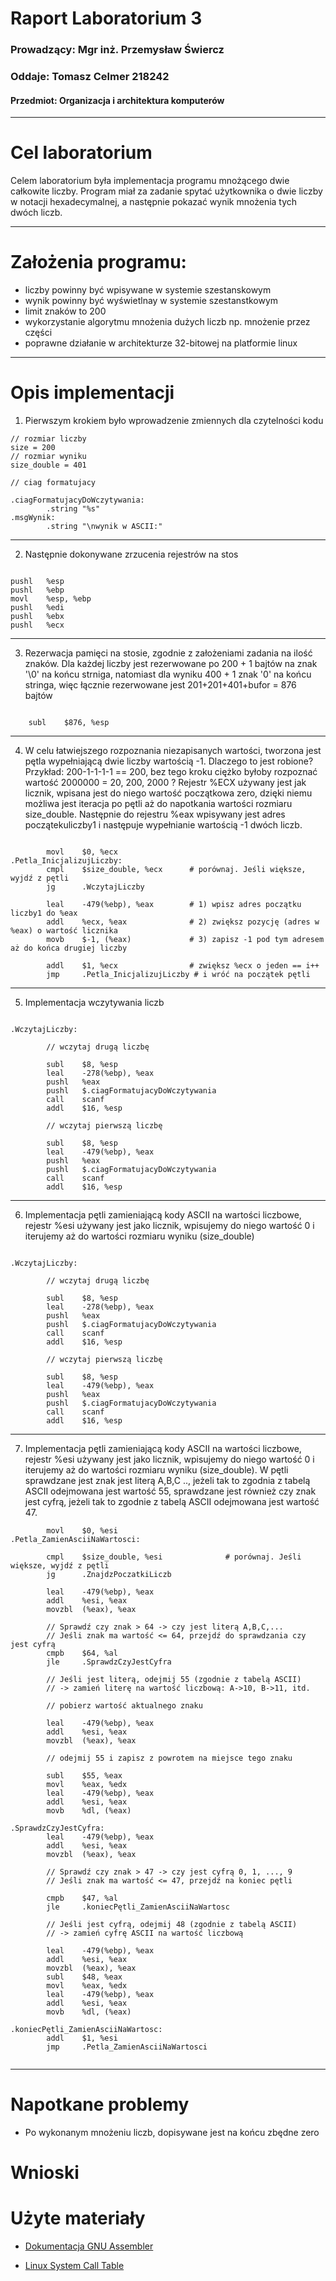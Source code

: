 # **Raport Laboratorium 3**

### **Prowadzący:** Mgr inż. Przemysław Świercz
### **Oddaje:** Tomasz Celmer 218242

#### **Przedmiot:** Organizacja i architektura komputerów
---
# Cel laboratorium

Celem laboratorium była implementacja programu mnożącego dwie całkowite liczby. Program miał za zadanie spytać użytkownika o dwie liczby w notacji hexadecymalnej, a następnie pokazać wynik mnożenia tych dwóch liczb.

---

# Założenia programu: 
* liczby powinny być wpisywane w systemie szestanskowym
* wynik powinny być wyświetlnay w systemie szestanstkowym
* limit znaków to 200
* wykorzystanie algorytmu mnożenia dużych liczb np. mnożenie przez części
* poprawne działanie w architekturze 32-bitowej na platformie linux 
---

# Opis implementacji

1. Pierwszym krokiem było wprowadzenie zmiennych dla czytelności kodu

```assembly
// rozmiar liczby 
size = 200
// rozmiar wyniku
size_double = 401

// ciag formatujacy

.ciagFormatujacyDoWczytywania:
        .string "%s"
.msgWynik:
        .string "\nwynik w ASCII:"
```
---
2. Następnie dokonywane zrzucenia rejestrów na stos

```assembly

pushl   %esp
pushl   %ebp
movl    %esp, %ebp
pushl   %edi
pushl   %ebx
pushl   %ecx
```
---

3. Rezerwacja pamięci na stosie, zgodnie z założeniami zadania na ilość znaków. Dla każdej liczby jest rezerwowane po 200 + 1 bajtów na znak '\0' na końcu strniga, natomiast dla wyniku 400 + 1 znak '0' na końcu stringa, więc łącznie rezerwowane jest 201+201+401+bufor = 876 bajtów  

```assembly

    subl    $876, %esp
```
---

4. W celu łatwiejszego rozpoznania niezapisanych wartości, tworzona jest pętla wypełniającą dwie liczby wartością -1. Dlaczego to jest robione? Przykład: 200-1-1-1-1 == 200, bez tego kroku ciężko byłoby rozpoznać wartość 2000000 = 20, 200, 2000 ? Rejestr %ECX używany jest jak licznik, wpisana jest do niego wartość początkowa zero, dzięki niemu możliwa jest iteracja po pętli aż do napotkania wartości rozmiaru size_double. Następnie do rejestru %eax wpisywany jest adres początekuliczby1 i następuje wypełnianie wartością -1 dwóch liczb.

```assembly

        movl    $0, %ecx
.Petla_InicjalizujLiczby:
        cmpl    $size_double, %ecx      # porównaj. Jeśli większe, wyjdź z pętli
        jg      .WczytajLiczby
        
        leal    -479(%ebp), %eax        # 1) wpisz adres początku liczby1 do %eax 
        addl    %ecx, %eax              # 2) zwiększ pozycję (adres w %eax) o wartość licznika 
        movb    $-1, (%eax)             # 3) zapisz -1 pod tym adresem aż do końca drugiej liczby
        
        addl    $1, %ecx                # zwiększ %ecx o jeden == i++ 
        jmp     .Petla_InicjalizujLiczby # i wróć na początek pętli

```
---

5. Implementacja wczytywania liczb

```assembly

.WczytajLiczby:

        // wczytaj drugą liczbę

        subl    $8, %esp
        leal    -278(%ebp), %eax
        pushl   %eax
        pushl   $.ciagFormatujacyDoWczytywania
        call    scanf
        addl    $16, %esp

        // wczytaj pierwszą liczbę

        subl    $8, %esp
        leal    -479(%ebp), %eax
        pushl   %eax
        pushl   $.ciagFormatujacyDoWczytywania
        call    scanf
        addl    $16, %esp

```
---

6. Implementacja pętli zamieniającą kody ASCII na wartości liczbowe, rejestr %esi używany jest jako licznik, wpisujemy do niego wartość 0 i iterujemy aż do wartości rozmiaru wyniku (size_double)

```assembly

.WczytajLiczby:

        // wczytaj drugą liczbę

        subl    $8, %esp
        leal    -278(%ebp), %eax
        pushl   %eax
        pushl   $.ciagFormatujacyDoWczytywania
        call    scanf
        addl    $16, %esp

        // wczytaj pierwszą liczbę

        subl    $8, %esp
        leal    -479(%ebp), %eax
        pushl   %eax
        pushl   $.ciagFormatujacyDoWczytywania
        call    scanf
        addl    $16, %esp

```
---

7. Implementacja pętli zamieniającą kody ASCII na wartości liczbowe, rejestr %esi używany jest jako licznik, wpisujemy do niego wartość 0 i iterujemy aż do wartości rozmiaru wyniku (size_double). W pętli sprawdzane jest znak jest literą A,B,C .., jeżeli tak to zgodnia z tabelą ASCII odejmowana jest wartość 55, sprawdzane jest również czy znak jest cyfrą, jeżeli tak to zgodnie z tabelą ASCII odejmowana jest wartość 47.

```assembly
        movl    $0, %esi
.Petla_ZamienAsciiNaWartosci:

        cmpl    $size_double, %esi              # porównaj. Jeśli większe, wyjdź z pętli
        jg      .ZnajdzPoczatkiLiczb

        leal    -479(%ebp), %eax
        addl    %esi, %eax
        movzbl  (%eax), %eax

        // Sprawdź czy znak > 64 -> czy jest literą A,B,C,...
        // Jeśli znak ma wartość <= 64, przejdź do sprawdzania czy jest cyfrą
        cmpb    $64, %al
        jle     .SprawdzCzyJestCyfra

        // Jeśli jest literą, odejmij 55 (zgodnie z tabelą ASCII)
        // -> zamień literę na wartość liczbową: A->10, B->11, itd.
        
        // pobierz wartość aktualnego znaku

        leal    -479(%ebp), %eax
        addl    %esi, %eax
        movzbl  (%eax), %eax

        // odejmij 55 i zapisz z powrotem na miejsce tego znaku

        subl    $55, %eax
        movl    %eax, %edx
        leal    -479(%ebp), %eax
        addl    %esi, %eax
        movb    %dl, (%eax)

.SprawdzCzyJestCyfra:
        leal    -479(%ebp), %eax
        addl    %esi, %eax
        movzbl  (%eax), %eax

        // Sprawdź czy znak > 47 -> czy jest cyfrą 0, 1, ..., 9
        // Jeśli znak ma wartość <= 47, przejdź na koniec pętli

        cmpb    $47, %al
        jle     .koniecPętli_ZamienAsciiNaWartosc

        // Jeśli jest cyfrą, odejmij 48 (zgodnie z tabelą ASCII)
        // -> zamień cyfrę ASCII na wartość liczbową

        leal    -479(%ebp), %eax
        addl    %esi, %eax
        movzbl  (%eax), %eax
        subl    $48, %eax
        movl    %eax, %edx
        leal    -479(%ebp), %eax
        addl    %esi, %eax
        movb    %dl, (%eax)

.koniecPętli_ZamienAsciiNaWartosc:
        addl    $1, %esi
        jmp     .Petla_ZamienAsciiNaWartosci


```
---





# Napotkane problemy

* Po wykonanym mnożeniu liczb, dopisywane jest na końcu zbędne zero


# Wnioski


# Użyte materiały

* [Dokumentacja GNU Assembler](https://sourceware.org/binutils/docs/as/)

* [Linux System Call Table](https://chromium.googlesource.com/chromiumos/docs/+/master/constants/syscalls.md)
